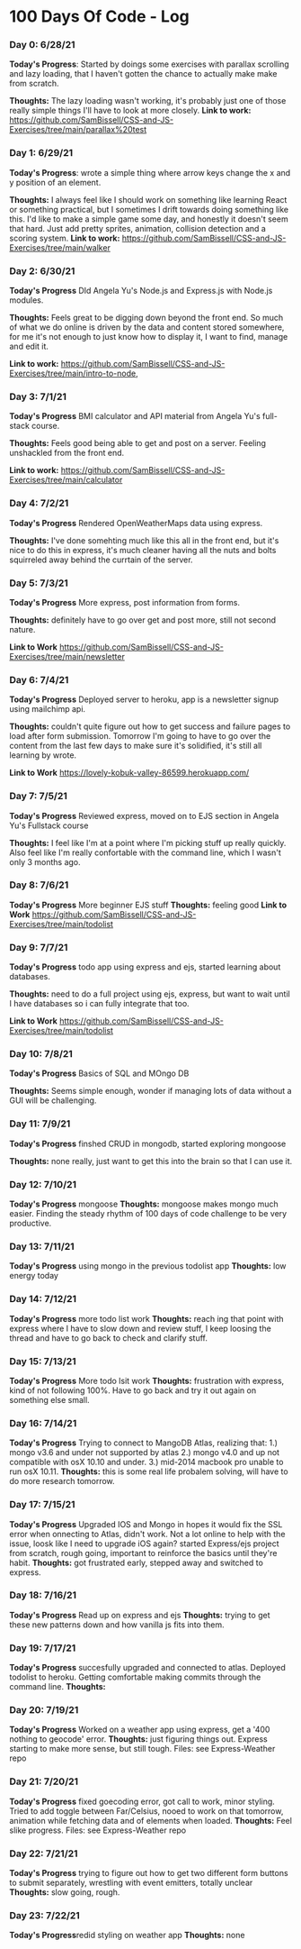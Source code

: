 # 100 Days Of Code - Log

### Day 0: 6/28/21 


**Today's Progress**: Started by doings some exercises with parallax scrolling and lazy loading, that I haven't gotten the chance to actually make make from scratch.

**Thoughts:** The lazy loading wasn't working, it's probably just one of those really simple things I'll have to look at more closely.
**Link to work:** https://github.com/SamBissell/CSS-and-JS-Exercises/tree/main/parallax%20test

### Day 1: 6/29/21 

**Today's Progress**: wrote a simple thing where arrow keys change the x and y position of an element.

**Thoughts:** I always feel like I should work on something like learning React or something practical, but I sometimes I drift towards doing something like this. I'd like to make a simple game some day, and honestly it doesn't seem that hard. Just add pretty sprites, animation, collision detection and a scoring system.
**Link to work:** https://github.com/SamBissell/CSS-and-JS-Exercises/tree/main/walker

### Day 2: 6/30/21

**Today's Progress** DId Angela Yu's Node.js and Express.js with Node.js modules.

**Thoughts:** Feels great to be digging down beyond the front end. So much of what we do online is driven by the data and content stored somewhere, for me it's not enough to just know how to display it, I want to find, manage and edit it. 

**Link to work:** https://github.com/SamBissell/CSS-and-JS-Exercises/tree/main/intro-to-node, 

### Day 3: 7/1/21

**Today's Progress** BMI calculator and API material from Angela Yu's full-stack course.

**Thoughts:** Feels good being able to get and post on a server. Feeling unshackled from the front end.

**Link to work:** https://github.com/SamBissell/CSS-and-JS-Exercises/tree/main/calculator

### Day 4: 7/2/21

**Today's Progress** Rendered OpenWeatherMaps data using express.

**Thoughts:** I've done somehting much like this all in the front end, but it's nice to do this in express, it's much cleaner having all the nuts and bolts squirreled away behind the currtain of the server.

### Day 5: 7/3/21

**Today's Progress** More express, post information from forms.

**Thoughts:** definitely have to go over get and post more, still not second nature.

**Link to Work** https://github.com/SamBissell/CSS-and-JS-Exercises/tree/main/newsletter

### Day 6: 7/4/21

**Today's Progress** Deployed server to heroku, app is a newsletter signup using mailchimp api.

**Thoughts:** couldn't quite figure out how to get success and failure pages to load after form submission. 
Tomorrow I'm going to have to go over the content from the last few days to make sure it's solidified, it's still all learning by wrote.

**Link to Work** https://lovely-kobuk-valley-86599.herokuapp.com/

### Day 7: 7/5/21

**Today's Progress** Reviewed express, moved on to EJS section in Angela Yu's Fullstack course

**Thoughts:** I feel like I'm at a point where I'm picking stuff up really quickly. Also feel like I'm really confortable with the command line, which I wasn't only 3 months ago.

### Day 8: 7/6/21

**Today's Progress** More beginner EJS stuff
**Thoughts:** feeling good
**Link to Work** https://github.com/SamBissell/CSS-and-JS-Exercises/tree/main/todolist


### Day 9: 7/7/21

**Today's Progress** todo app using express and ejs, started learning about databases.

**Thoughts:** need to do a full project using ejs, express, but want to wait until I have databases so i can fully integrate that too. 

**Link to Work** https://github.com/SamBissell/CSS-and-JS-Exercises/tree/main/todolist

### Day 10: 7/8/21

**Today's Progress** Basics of SQL and MOngo DB

**Thoughts:** Seems simple enough, wonder if managing lots of data without a GUI will be challenging.


### Day 11: 7/9/21

**Today's Progress** finshed CRUD in mongodb, started exploring mongoose

**Thoughts:** none really, just want to get this into the brain so that I can use it.


### Day 12: 7/10/21

**Today's Progress** mongoose
**Thoughts:** mongoose makes mongo much easier. Finding the steady rhythm of 100 days of code challenge to be very productive.

### Day 13: 7/11/21

**Today's Progress** using mongo in the previous todolist app
**Thoughts:** low energy today


### Day 14: 7/12/21

**Today's Progress** more todo list work
**Thoughts:** reach ing that point with express where I have to slow down and review stuff, I keep loosing the thread and have to go back to check and clarify stuff.

### Day 15: 7/13/21

**Today's Progress** More todo lsit work
**Thoughts:** frustration with express, kind of not following 100%. Have to go back and try it out again on something else small.

### Day 16: 7/14/21

**Today's Progress** Trying to connect to MangoDB Atlas, realizing that: 1.)  mongo v3.6 and under not supported by atlas 2.) mongo v4.0 and up not compatible with osX 10.10 and under. 3.) mid-2014 macbook pro unable to run osX 10.11. 
**Thoughts:** this is some real life probalem solving, will have to do more research tomorrow.

### Day 17: 7/15/21

**Today's Progress** Upgraded IOS and Mongo in hopes it would fix the SSL error when onnecting to Atlas, didn't work. Not a lot online to help with the issue, loosk like I need to upgrade iOS again? started Express/ejs project from scratch, rough going, important to reinforce the basics until they're habit.
**Thoughts:** got frustrated early, stepped away and switched to express.

### Day 18: 7/16/21

**Today's Progress** Read up on express and ejs
**Thoughts:** trying to get these new patterns down and how vanilla js fits into them.


### Day 19: 7/17/21

**Today's Progress** succesfully upgraded and connected to atlas. Deployed todolist to heroku. Getting comfortable making commits through the command line.
**Thoughts:** 


### Day 20: 7/19/21

**Today's Progress** Worked on a weather app using express, get a '400 nothing to geocode' error.
**Thoughts:** just figuring things out. Express starting to make more sense, but still tough. 
Files: see Express-Weather repo

### Day 21: 7/20/21

**Today's Progress** fixed goecoding error, got call to work, minor styling. Tried to add toggle between Far/Celsius, nooed to work on that tomorrow, animation while fetching data and of elements when loaded. 
**Thoughts:** Feel slike progress. 
Files: see Express-Weather repo

### Day 22: 7/21/21

**Today's Progress** trying to figure out how to get two different form buttons to submit separately, wrestling with event emitters, totally unclear
**Thoughts:** slow going, rough.

### Day 23: 7/22/21

**Today's Progress**redid styling on weather app
**Thoughts:** none


